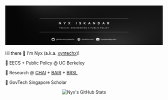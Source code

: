 <p align="center">
  <img src="/banner.png" alt="Nyx's Profile Banner" />
</p>

Hi there 👋 I'm Nyx (a.k.a. [xyntechx](https://xyntechx.com))!

🐻 EECS + Public Policy @ UC Berkeley

🤖 Research @ [CHAI](https://humancompatible.ai/) + [BAIR](https://bair.berkeley.edu/) + [BRSL](https://brsl.berkeley.edu/)

🚀 GovTech Singapore Scholar

<p align="center">
  <img src="https://github-readme-stats.vercel.app/api?username=xyntechx&theme=slateorange" alt="Nyx's GitHub Stats" width="350" />
</p>
